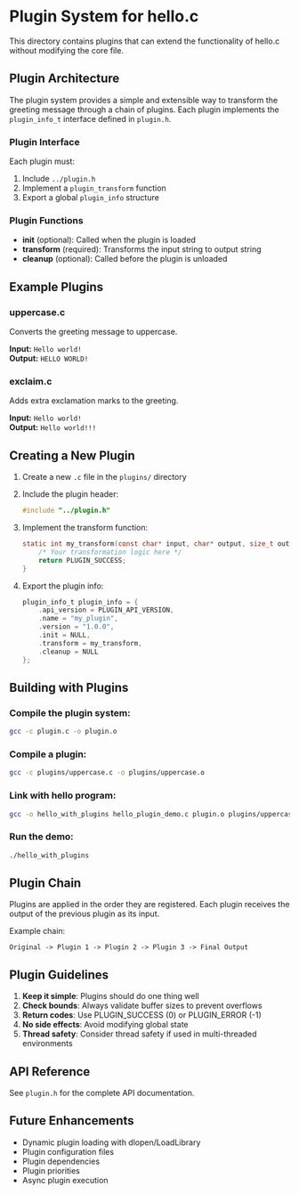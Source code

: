# Plugin System for hello.c

This directory contains plugins that can extend the functionality of hello.c without modifying the core file.

## Plugin Architecture

The plugin system provides a simple and extensible way to transform the greeting message through a chain of plugins. Each plugin implements the `plugin_info_t` interface defined in `plugin.h`.

### Plugin Interface

Each plugin must:
1. Include `../plugin.h`
2. Implement a `plugin_transform` function
3. Export a global `plugin_info` structure

### Plugin Functions

- **init** (optional): Called when the plugin is loaded
- **transform** (required): Transforms the input string to output string
- **cleanup** (optional): Called before the plugin is unloaded

## Example Plugins

### uppercase.c
Converts the greeting message to uppercase.

**Input:** `Hello world!`  
**Output:** `HELLO WORLD!`

### exclaim.c
Adds extra exclamation marks to the greeting.

**Input:** `Hello world!`  
**Output:** `Hello world!!!`

## Creating a New Plugin

1. Create a new `.c` file in the `plugins/` directory
2. Include the plugin header:
   ```c
   #include "../plugin.h"
   ```

3. Implement the transform function:
   ```c
   static int my_transform(const char* input, char* output, size_t output_size) {
       /* Your transformation logic here */
       return PLUGIN_SUCCESS;
   }
   ```

4. Export the plugin info:
   ```c
   plugin_info_t plugin_info = {
       .api_version = PLUGIN_API_VERSION,
       .name = "my_plugin",
       .version = "1.0.0",
       .init = NULL,
       .transform = my_transform,
       .cleanup = NULL
   };
   ```

## Building with Plugins

### Compile the plugin system:
```bash
gcc -c plugin.c -o plugin.o
```

### Compile a plugin:
```bash
gcc -c plugins/uppercase.c -o plugins/uppercase.o
```

### Link with hello program:
```bash
gcc -o hello_with_plugins hello_plugin_demo.c plugin.o plugins/uppercase.o
```

### Run the demo:
```bash
./hello_with_plugins
```

## Plugin Chain

Plugins are applied in the order they are registered. Each plugin receives the output of the previous plugin as its input.

Example chain:
```
Original -> Plugin 1 -> Plugin 2 -> Plugin 3 -> Final Output
```

## Plugin Guidelines

1. **Keep it simple**: Plugins should do one thing well
2. **Check bounds**: Always validate buffer sizes to prevent overflows
3. **Return codes**: Use PLUGIN_SUCCESS (0) or PLUGIN_ERROR (-1)
4. **No side effects**: Avoid modifying global state
5. **Thread safety**: Consider thread safety if used in multi-threaded environments

## API Reference

See `plugin.h` for the complete API documentation.

## Future Enhancements

- Dynamic plugin loading with dlopen/LoadLibrary
- Plugin configuration files
- Plugin dependencies
- Plugin priorities
- Async plugin execution
